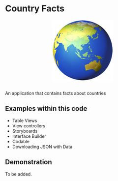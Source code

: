 # Country Facts
<p align="center">
  <img src="demo/app-icon.png " alt="Country Facts application icon"
	  title="Country Facts application icon" align="center" width="200" height="200" />
</p>
</br>
An application that contains facts about countries

## Examples within this code
- Table Views
- View controllers
- Storyboards
- Interface Builder
- Codable
- Downloading JSON with Data

## Demonstration
To be added.
